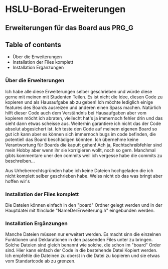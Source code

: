 # HSLU-Borad-Erweiterungen

## Erweiterungen für das Board aus PRG_G


## Table of contents
* Über die Erweiterungen
* Installation der Files komplett
* Installation Ergänzungen


### Über die Erweiterungen

Ich habe alle diese Erweiterungen selber geschrieben und würde diese gerne mit meinen mit Studenten Teilen. Es ist nicht die Idee, diesen Code zu kopieren und als Hausaufgabe ab zu geben! Ich möchte lediglich einige features des Boards ausreizen und anderen einen Spass machen. Natürlich hilft dieser Code auch dem Verständnis bei Hausaufgaben aber vom kopieren möcht ich abraten, viellecht hat's ja immernoch fehler drin und das sieht dann etwas scheisse aus. Weiterhin garantiere ich nicht das der Code absolut abgesichert ist. Ich teste den Code auf meinem eigenen Board so gut ich kann aber es können sich immernoch bugs im code befinden, die potentiell das Board beschädigen könnten. Ich übernehme keine Verantwortung für Boards die kaputt gehen! Ach ja, Rechtschreibfehler sind mein Hobby aber wenn ihr sie korrigieren wollt, noch so gern. Manchmal gibts kommentare uner den commits weil ich vergesse habe die commits zu beschreiben...

Aus Urheberrechtsgründen habe ich keine Dateien hochgeladen die ich nicht komplett selber geschrieben habe. Weiss nicht ob das was bringt aber hoffen wir's


### Installation der Files komplett

Die Dateien können einfach in den "board" Ordner gelegt werden und in der Hauptdatei mit #include "NameDerErweiterung.h" eingebunden werden.


### Installation Ergänzungen

Manche Dateien müssen nur erweitert werden. Es macht sinn die einzelnen Funktionen und Deklarationen in den passenden Files unter zu bringen. Solche Dateien sind gleich benannt wie solche, die schon im "board" Order sind. Hier kann einfach der Code in die bestehende Datei Kopiert werden. Ich empfehle die Dateinen zu oberst in die Datei zu kopieren und sie etwas vom Standartcode ab zu grenzen.
